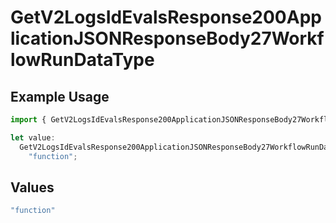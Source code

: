# GetV2LogsIdEvalsResponse200ApplicationJSONResponseBody27WorkflowRunDataType

## Example Usage

```typescript
import { GetV2LogsIdEvalsResponse200ApplicationJSONResponseBody27WorkflowRunDataType } from "orq-poc-typescript-multi-env-version/models/operations";

let value:
  GetV2LogsIdEvalsResponse200ApplicationJSONResponseBody27WorkflowRunDataType =
    "function";
```

## Values

```typescript
"function"
```